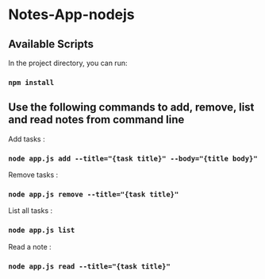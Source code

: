 # Notes-App-nodejs

## Available Scripts

In the project directory, you can run:

### `npm install`

## Use the following commands to add, remove, list and read notes from command line

Add tasks : 
 ### `node app.js add --title="{task title}" --body="{title body}"`
 
Remove tasks :
  ### `node app.js remove --title="{task title}"`
  
List all tasks :
  ### `node app.js list`
 
Read a note :
  ### `node app.js read --title="{task title}"`
